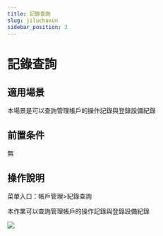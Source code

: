 ```yaml
---
title: 記錄查詢
slug: jiluchaxun
sidebar_position: 3
---
```



# 記錄查詢

## 適用場景

本場景是可以查詢管理帳戶的操作記錄與登錄設備紀錄

## 前置条件

無

## 操作說明

菜單入口：帳戶管理&gt;紀錄查詢

本作業可以查詢管理帳戶的操作記錄與登錄設備紀錄

<img src="/assets/MWjNbXYbtowqIAxmQFgciXzEnBe.png" src-width="3248" src-height="946" align="center"/>

